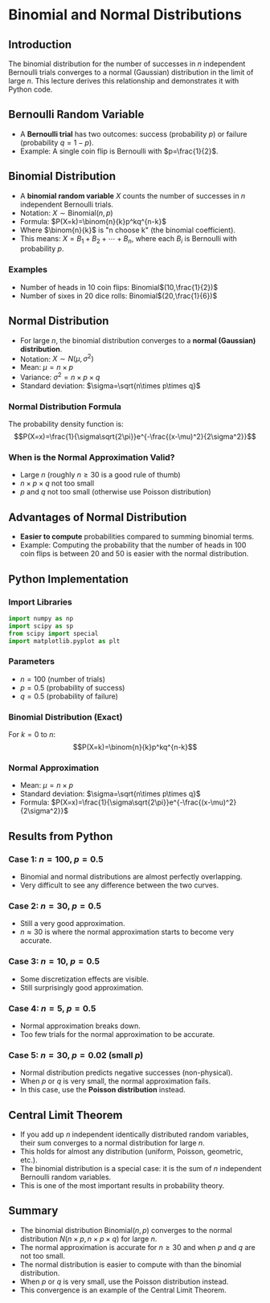 # Binomial and Normal Distributions

## Introduction
The binomial distribution for the number of successes in $n$ independent Bernoulli trials converges to a normal (Gaussian) distribution in the limit of large $n$. This lecture derives this relationship and demonstrates it with Python code.

## Bernoulli Random Variable
- A **Bernoulli trial** has two outcomes: success (probability $p$) or failure (probability $q=1-p$).
- Example: A single coin flip is Bernoulli with $p=\frac{1}{2}$.

## Binomial Distribution
- A **binomial random variable** $X$ counts the number of successes in $n$ independent Bernoulli trials.
- Notation: $X\sim\text{Binomial}(n,p)$
- Formula: $P(X=k)=\binom{n}{k}p^kq^{n-k}$
- Where $\binom{n}{k}$ is "n choose k" (the binomial coefficient).
- This means: $X=B_1+B_2+\cdots+B_n$, where each $B_i$ is Bernoulli with probability $p$.

### Examples
- Number of heads in 10 coin flips: Binomial$(10,\frac{1}{2})$
- Number of sixes in 20 dice rolls: Binomial$(20,\frac{1}{6})$

## Normal Distribution
- For large $n$, the binomial distribution converges to a **normal (Gaussian) distribution**.
- Notation: $X\sim N(\mu,\sigma^2)$
- Mean: $\mu=n\times p$
- Variance: $\sigma^2=n\times p\times q$
- Standard deviation: $\sigma=\sqrt{n\times p\times q}$

### Normal Distribution Formula
The probability density function is:
$$P(X=x)=\frac{1}{\sigma\sqrt{2\pi}}e^{-\frac{(x-\mu)^2}{2\sigma^2}}$$

### When is the Normal Approximation Valid?
- Large $n$ (roughly $n\geq 30$ is a good rule of thumb)
- $n\times p\times q$ not too small
- $p$ and $q$ not too small (otherwise use Poisson distribution)

## Advantages of Normal Distribution
- **Easier to compute** probabilities compared to summing binomial terms.
- Example: Computing the probability that the number of heads in 100 coin flips is between 20 and 50 is easier with the normal distribution.

## Python Implementation
### Import Libraries
```python
import numpy as np
import scipy as sp
from scipy import special
import matplotlib.pyplot as plt
```

### Parameters
- $n=100$ (number of trials)
- $p=0.5$ (probability of success)
- $q=0.5$ (probability of failure)

### Binomial Distribution (Exact)
For $k=0$ to $n$:
$$P(X=k)=\binom{n}{k}p^kq^{n-k}$$

### Normal Approximation
- Mean: $\mu=n\times p$
- Standard deviation: $\sigma=\sqrt{n\times p\times q}$
- Formula: $P(X=x)=\frac{1}{\sigma\sqrt{2\pi}}e^{-\frac{(x-\mu)^2}{2\sigma^2}}$

## Results from Python
### Case 1: $n=100$, $p=0.5$
- Binomial and normal distributions are almost perfectly overlapping.
- Very difficult to see any difference between the two curves.

### Case 2: $n=30$, $p=0.5$
- Still a very good approximation.
- $n\approx 30$ is where the normal approximation starts to become very accurate.

### Case 3: $n=10$, $p=0.5$
- Some discretization effects are visible.
- Still surprisingly good approximation.

### Case 4: $n=5$, $p=0.5$
- Normal approximation breaks down.
- Too few trials for the normal approximation to be accurate.

### Case 5: $n=30$, $p=0.02$ (small $p$)
- Normal distribution predicts negative successes (non-physical).
- When $p$ or $q$ is very small, the normal approximation fails.
- In this case, use the **Poisson distribution** instead.

## Central Limit Theorem
- If you add up $n$ independent identically distributed random variables, their sum converges to a normal distribution for large $n$.
- This holds for almost any distribution (uniform, Poisson, geometric, etc.).
- The binomial distribution is a special case: it is the sum of $n$ independent Bernoulli random variables.
- This is one of the most important results in probability theory.

## Summary
- The binomial distribution $\text{Binomial}(n,p)$ converges to the normal distribution $N(n\times p,n\times p\times q)$ for large $n$.
- The normal approximation is accurate for $n\geq 30$ and when $p$ and $q$ are not too small.
- The normal distribution is easier to compute with than the binomial distribution.
- When $p$ or $q$ is very small, use the Poisson distribution instead.
- This convergence is an example of the Central Limit Theorem.
